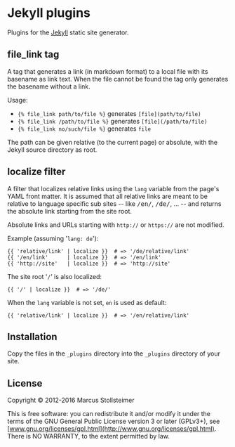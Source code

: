 Jekyll plugins
==============

Plugins for the [Jekyll](http://jekyllrb.com/) static site generator.

file_link tag
-------------

A tag that generates a link (in markdown format) to a local file
with its basename as link text. When the file cannot be found
the tag only generates the basename without a link.

Usage:

- `{% file_link path/to/file %}` generates `[file](path/to/file)`
- `{% file_link /path/to/file %}` generates `[file](/path/to/file)`
- `{% file_link no/such/file %}` generates `file`

The path can be given relative (to the current page)
or absolute, with the Jekyll source directory as root.

localize filter
---------------

A filter that localizes relative links using the
`lang` variable from the page's YAML front matter.
It is assumed that all relative links are meant to be
relative to language specific sub sites
-- like <tt>/en/</tt>, <tt>/de/</tt>, ... --
and returns the absolute link starting from the site root.

Absolute links and URLs starting with `http://` or
`https://` are not modified.

Example (assuming '`lang: de`'):

    {{ 'relative/link' | localize }}  # => '/de/relative/link'
    {{ '/en/link'      | localize }}  # => '/en/link'
    {{ 'http://site'   | localize }}  # => 'http://site'

The site root '`/`' is also localized:

    {{ '/' | localize }}  # => '/de/'

When the `lang` variable is not set, `en` is used as default:

    {{ 'relative/link' | localize }}  # => '/en/relative/link'

Installation
------------

Copy the files in the `_plugins` directory into the `_plugins` directory
of your site.

License
-------

Copyright &copy; 2012-2016 Marcus Stollsteimer

This is free software: you can redistribute it and/or modify
it under the terms of the GNU General Public License version 3 or later (GPLv3+),
see [www.gnu.org/licenses/gpl.html](http://www.gnu.org/licenses/gpl.html).
There is NO WARRANTY, to the extent permitted by law.


